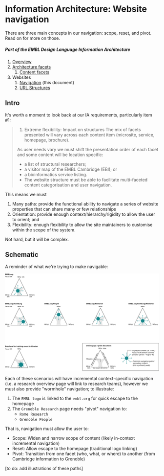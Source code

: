 # Information Architecture: Website navigation

There are three main concepts in our navigation: scope, reset, and pivot. Read on for more on those.

##### Part of the EMBL Design Language Information Architecture
1. [Overview](https://github.com/EMBL-Design-Language/Information-Architecture)
1. [Architecture facets](https://github.com/EMBL-Design-Language/Information-Architecture/blob/master/facets-architecture.md)
    1. [Content facets](https://github.com/EMBL-Design-Language/Information-Architecture/blob/master/facets-content.md)
1. Websites
    1. [Navigation](https://github.com/EMBL-Design-Language/Information-Architecture/blob/master/website-navigation.md) (this document)
    1. [URL Structures](https://github.com/EMBL-Design-Language/Information-Architecture/blob/master/website-url-structure.md)

## Intro
It's worth a moment to look back at our IA requirements, particularly item #1:
> 1. Extreme flexibility: Impact on structures
> The mix of facets presented will vary across each content item (microsite, service, homepage, brochure).
>
> As user needs vary we must shift the presentation order of each facet and some content will be location specific:
> - a list of structural researchers;
> - a visitor map of the EMBL Cambridge (EBI); or
> - a bioinformatics service listing.
> - The website structure must be able to facilitate multi-faceted content categorisation and user navigation.

This means we must
1. Many paths: provide the functional ability to navigate a series of website properties that can share many or few relationships
2. Orientation: provide enough context/hierarchy/rigidity to allow the user to orient; and
3. Flexibility: enough flexibility to allow the site maintainers to customise within the scope of the system.

Not hard, but it will be complex.

## Schematic

A reminder of what we're trying to make navigable:

<img src="https://raw.githubusercontent.com/EMBL-Design-Language/Information-Architecture/master/assets/ia-map-v3.png"/>

Each of these scenarios will have incremental context-specific navigation (i.e. a research overview page will link to research teams), however we must also provide "wormhole" navigation; to illustrate:
1. The `EMBL logo` is linked to the `embl.org` for quick escape to the homepage
2. The `Grenoble Research` page needs "pivot" navigation to:
    - `Rome Research`
    - `Grenoble People`

That is, navigation must allow the user to:
- Scope: Widen and narrow scope of content (likely in-context incremental navigation)
- Reset: Allow escape to the homepage (traditional logo linking)
- Pivot: Transition from one facet (who, what, or where) to another (from Cambridge information to Grenoble)

[to do: add illustrations of these paths]
